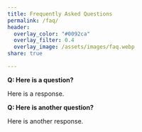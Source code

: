 ```yaml
---
title: Frequently Asked Questions
permalink: /faq/
header:
  overlay_color: "#0092ca"
  overlay_filter: 0.4
  overlay_image: /assets/images/faq.webp
share: true 

---
```


**Q: Here is a question?**

Here is a response.

**Q: Here is another question?**

Here is another response.